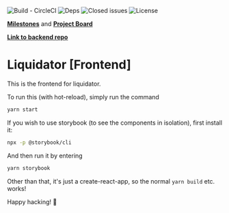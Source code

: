![Build - CircleCI](https://img.shields.io/circleci/build/github/Kodeworks/liquidator-frontend/master.svg)
![Deps](https://img.shields.io/david/kodeworks/liquidator-frontend.svg)
![Closed issues](https://img.shields.io/github/issues-closed/kodeworks/liquidator-frontend.svg)
![License](https://img.shields.io/github/license/kodeworks/liquidator-frontend.svg)

[**Milestones**](https://github.com/Kodeworks/liquidator-frontend/milestones) and [**Project Board**](https://github.com/Kodeworks/liquidator-frontend/projects/2)

[**Link to backend repo**](https://github.com/kodeworks/liquidator-backend)
# Liquidator [Frontend]

This is the frontend for liquidator.

To run this (with hot-reload), simply run the command

```bash
yarn start
```

If you wish to use storybook (to see the components in isolation), first install it:

```bash
npx -p @storybook/cli
```

And then run it by entering

```bash
yarn storybook
```

Other than that, it's just a create-react-app, so the normal `yarn build` etc. works!

Happy hacking! :tada:
